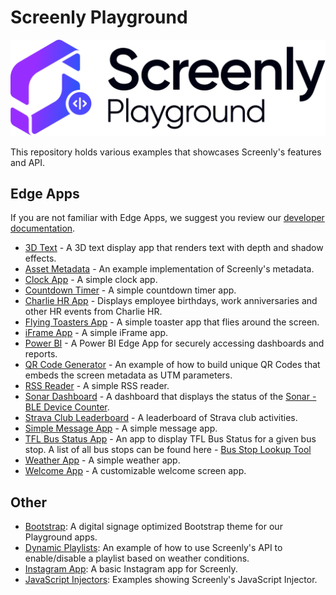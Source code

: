 # Screenly Playground

![Playground Logo](/images/playground.svg)

This repository holds various examples that showcases Screenly's features and API.

## Edge Apps

If you are not familiar with Edge Apps, we suggest you review our [developer documentation](https://developer.screenly.io/edge-apps/#getting-started).

- [3D Text](https://github.com/Screenly/Playground/tree/master/edge-apps/3d-text) - A 3D text display app that renders text with depth and shadow effects.
- [Asset Metadata](https://github.com/Screenly/Playground/tree/master/edge-apps/asset-metadata) - An example implementation of Screenly's metadata.
- [Clock App](https://github.com/Screenly/Playground/tree/master/edge-apps/clock) - A simple clock app.
- [Countdown Timer](https://github.com/Screenly/Playground/tree/master/edge-apps/countdown-timer) - A simple countdown timer app.
- [Charlie HR App](https://github.com/Screenly/Playground/tree/master/edge-apps/charlie-hr-app) - Displays employee birthdays, work anniversaries and other HR events from Charlie HR.
- [Flying Toasters App](https://github.com/Screenly/Playground/tree/master/edge-apps/flying-toasters) - A simple toaster app that flies around the screen.
- [iFrame App](https://github.com/Screenly/Playground/tree/master/edge-apps/iframe) - A simple iFrame app.
- [Power BI](https://github.com/Screenly/Playground/tree/master/edge-apps/powerbi) - A Power BI Edge App for securely accessing dashboards and reports.
- [QR Code Generator](https://github.com/Screenly/Playground/tree/master/edge-apps/qr-code) - An example of how to build unique QR Codes that embeds the screen metadata as UTM parameters.
- [RSS Reader](https://github.com/Screenly/Playground/tree/master/edge-apps/rss-reader) - A simple RSS reader.
- [Sonar Dashboard](https://github.com/Screenly/Playground/tree/master/edge-apps/sonar-dashboard) - A dashboard that displays the status of the [Sonar - BLE Device Counter](https://github.com/Viktopia/sonar).
- [Strava Club Leaderboard](https://github.com/Screenly/Playground/tree/master/edge-apps/strava-club-leaderboard) - A leaderboard of Strava club activities.
- [Simple Message App](https://github.com/Screenly/Playground/tree/master/edge-apps/simple-message-app) - A simple message app.
- [TFL Bus Status App](https://github.com/Screenly/Playground/tree/master/edge-apps/tfl-bus-status) - An app to display TFL Bus Status for a given bus stop. A list of all bus stops can be found here - [Bus Stop Lookup Tool](https://playground.srly.io/edge-apps/helpers/tfl/bus-stop-lookup/)
- [Weather App](https://github.com/Screenly/Playground/tree/master/edge-apps/weather) - A simple weather app.
- [Welcome App](https://github.com/Screenly/Playground/tree/master/edge-apps/welcome-app) - A customizable welcome screen app.

## Other

- [Bootstrap](https://github.com/Screenly/playground/tree/master/bootstrap/): A digital signage optimized Bootstrap theme for our Playground apps.
- [Dynamic Playlists](https://github.com/Screenly/playground/tree/master/dynamic-playlists/): An example of how to use Screenly's API to enable/disable a playlist based on weather conditions.
- [Instagram App](https://github.com/Screenly/playground/tree/master/instagram/): A basic Instagram app for Screenly.
- [JavaScript Injectors](https://github.com/Screenly/playground/tree/master/javascript-injectors/): Examples showing Screenly's JavaScript Injector.
